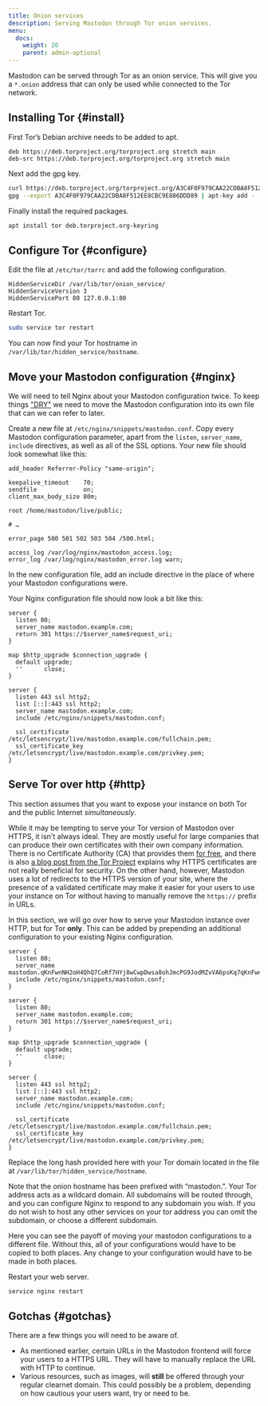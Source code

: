 ```yaml
---
title: Onion services
description: Serving Mastodon through Tor onion services.
menu:
  docs:
    weight: 20
    parent: admin-optional
---
```


Mastodon can be served through Tor as an onion service. This will give you a `*.onion` address that can only be used while connected to the Tor network.

## Installing Tor {#install}

First Tor’s Debian archive needs to be added to apt.

```text
deb https://deb.torproject.org/torproject.org stretch main
deb-src https://deb.torproject.org/torproject.org stretch main
```

Next add the gpg key.

```bash
curl https://deb.torproject.org/torproject.org/A3C4F0F979CAA22CDBA8F512EE8CBC9E886DDD89.asc | gpg --import
gpg --export A3C4F0F979CAA22CDBA8F512EE8CBC9E886DDD89 | apt-key add -
```

Finally install the required packages.

```bash
apt install tor deb.torproject.org-keyring
```

## Configure Tor {#configure}

Edit the file at `/etc/tor/torrc` and add the following configuration.

```text
HiddenServiceDir /var/lib/tor/onion_service/
HiddenServiceVersion 3
HiddenServicePort 80 127.0.0.1:80
```

Restart Tor.

```bash
sudo service tor restart
```

You can now find your Tor hostname in `/var/lib/tor/hidden_service/hostname`.

## Move your Mastodon configuration {#nginx}

We will need to tell Nginx about your Mastodon configuration twice. To keep things ["DRY"](https://en.wikipedia.org/wiki/Don%27t_repeat_yourself) we need to move the Mastodon configuration into its own file that can we can refer to later.

Create a new file at `/etc/nginx/snippets/mastodon.conf`. Copy every Mastodon configuration parameter, apart from the `listen`, `server_name`, `include` directives, as well as all of the SSL options. Your new file should look somewhat like this:

```nginx
add_header Referrer-Policy "same-origin";

keepalive_timeout    70;
sendfile             on;
client_max_body_size 80m;

root /home/mastodon/live/public;

# …

error_page 500 501 502 503 504 /500.html;

access_log /var/log/nginx/mastodon_access.log;
error_log /var/log/nginx/mastodon_error.log warn;
```

In the new configuration file, add an include directive in the place of where your Mastodon configurations were.

Your Nginx configuration file should now look a bit like this:

```nginx
server {
  listen 80;
  server_name mastodon.example.com;
  return 301 https://$server_name$request_uri;
}

map $http_upgrade $connection_upgrade {
  default upgrade;
  ''      close;
}

server {
  listen 443 ssl http2;
  list [::]:443 ssl http2;
  server_name mastodon.example.com;
  include /etc/nginx/snippets/mastodon.conf;

  ssl_certificate /etc/letsencrypt/live/mastodon.example.com/fullchain.pem;
  ssl_certificate_key /etc/letsencrypt/live/mastodon.example.com/privkey.pem;
}
```

## Serve Tor over http {#http}

This section assumes that you want to expose your instance on both Tor and the public Internet *simultaneously*.

While it may be tempting to serve your Tor version of Mastodon over HTTPS, it isn't always ideal. They are mostly useful for large companies that can produce their own certificates with their own company information. There is no Certificate Authority (CA) that provides them [for free](https://community.torproject.org/onion-services/advanced/https/), and there is also [a blog post from the Tor Project](https://blog.torproject.org/facebook-hidden-services-and-https-certs) explains why HTTPS certificates are not really beneficial for security. On the other hand, however, Mastodon uses a lot of redirects to the HTTPS version of your site, where the presence of a validated certificate may make it easier for your users to use your instance on Tor without having to manually remove the `https://` prefix in URLs.

In this section, we will go over how to serve your Mastodon instance over HTTP, but for Tor **only**. This can be added by prepending an additional configuration to your existing Nginx configuration.

```nginx
server {
  listen 80;
  server_name mastodon.qKnFwnNH2oH4QhQ7CoRf7HYj8wCwpDwsa8ohJmcPG9JodMZvVA6psKq7qKnFwnNH2oH4QhQ7CoRf7HYj8wCwpDwsa8ohJmcPG9JodMZvVA6psKq7.onion;
  include /etc/nginx/snippets/mastodon.conf;
}

server {
  listen 80;
  server_name mastodon.example.com;
  return 301 https://$server_name$request_uri;
}

map $http_upgrade $connection_upgrade {
  default upgrade;
  ''      close;
}

server {
  listen 443 ssl http2;
  list [::]:443 ssl http2;
  server_name mastodon.example.com;
  include /etc/nginx/snippets/mastodon.conf;

  ssl_certificate /etc/letsencrypt/live/mastodon.example.com/fullchain.pem;
  ssl_certificate_key /etc/letsencrypt/live/mastodon.example.com/privkey.pem;
}
```

Replace the long hash provided here with your Tor domain located in the file at `/var/lib/tor/hidden_service/hostname`.

Note that the onion hostname has been prefixed with “mastodon.”. Your Tor address acts as a wildcard domain. All subdomains will be routed through, and you can configure Nginx to respond to any subdomain you wish. If you do not wish to host any other services on your tor address you can omit the subdomain, or choose a different subdomain.

Here you can see the payoff of moving your mastodon configurations to a different file. Without this, all of your configurations would have to be copied to both places. Any change to your configuration would have to be made in both places.

Restart your web server.

```bash
service nginx restart
```

## Gotchas {#gotchas}

There are a few things you will need to be aware of.

- As mentioned earlier, certain URLs in the Mastodon frontend will force your users to a HTTPS URL. They will have to manually replace the URL with HTTP to continue.
- Various resources, such as images, will **still** be offered through your regular clearnet domain. This could possibly be a problem, depending on how cautious your users want, try or need to be.
